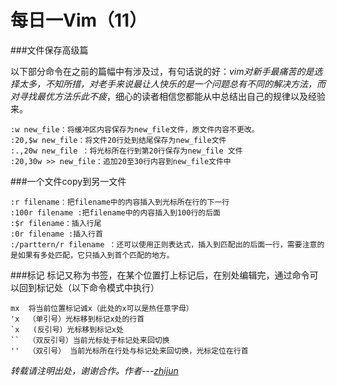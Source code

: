 每日一Vim（11）
============
###文件保存高级篇  

以下部分命令在之前的篇幅中有涉及过，有句话说的好：*vim对新手最痛苦的是选择太多，不知所措，对老手来说最让人快乐的是一个问题总有不同的解决方法，而对寻找最优方法乐此不疲*，细心的读者相信您都能从中总结出自己的规律以及经验来。  

    :w new_file：将缓冲区内容保存为new_file文件，原文件内容不更改。
    :20,$w new_file：将文件20行处到结尾保存为new_file文件
    :.,20w new_file ：将光标所在行到第20行保存为new_file 文件
    :20,30w >> new_file：追加20至30行内容到new_file文件中
###一个文件copy到另一文件

    :r filename：把filename中的内容插入到光标所在行的下一行
    :100r filename :把filename中的内容插入到100行的后面
    :$r filename：插入行尾
    :0r filename :插入行首
    :/parttern/r filename ：还可以使用正则表达式，插入到匹配出的后面一行，需要注意的是如果有多处匹配，它只插入到首个匹配的地方。
###标记
标记又称为书签，在某个位置打上标记后，在别处编辑完，通过命令可以回到标记处（以下命令模式中执行）

    mx  将当前位置标记诚x（此处的x可以是热任意字母）
    'x  （单引号）光标移到标记x处的行首
    `x   (反引号）光标移到标记x处
    ``  （双反引号）当前光标处于标记处来回切换
    ''  （双引号） 当前光标所在行处与标记处来回切换，光标定位在行首
 

*转载请注明出处，谢谢合作。作者---[zhijun](http://weibo.com/527355345)*
